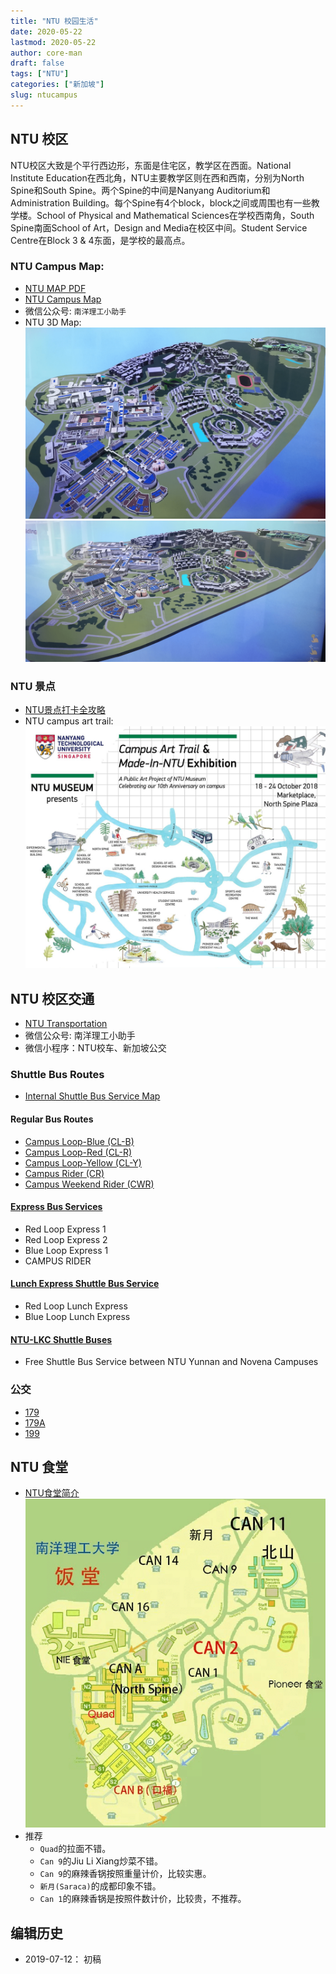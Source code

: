 ```yaml
---
title: "NTU 校园生活"
date: 2020-05-22
lastmod: 2020-05-22
author: core-man
draft: false
tags: ["NTU"]
categories: ["新加坡"]
slug: ntucampus
---
```



## NTU 校区

NTU校区大致是个平行西边形，东面是住宅区，教学区在西面。National Institute Education在西北角，NTU主要教学区则在西和西南，分别为North Spine和South Spine。两个Spine的中间是Nanyang Auditorium和Administration Building。每个Spine有4个block，block之间或周围也有一些教学楼。School of Physical and Mathematical Sciences在学校西南角，South Spine南面School of Art，Design and Media在校区中间。Student Service Centre在Block 3 & 4东面，是学校的最高点。


### NTU Campus Map:

- [NTU MAP PDF](http://www.ntu.edu.sg/odfm/usefulinfo/general/campusmap/Documents/NTUMap.pdf)
- [NTU Campus Map](http://maps.ntu.edu.sg/maps)
- 微信公众号: `南洋理工小助手`
- NTU 3D Map:
    ![NTU campus 3D 1](NTU-campus-3D-1.png)
    ![NTU campus 3D 2](NTU-campus-3D-2.png)



### NTU 景点

- [NTU景点打卡全攻略](https://mp.weixin.qq.com/s/NDtH9Lbm-02fD650CGbhaQ)
- NTU campus art trail:
    ![NTU campus art trail](NTU-campus-art-trail.jpg)


## NTU 校区交通

- [NTU Transportation](http://www.ntu.edu.sg/has/Transportation/Pages/GettingAroundNTU.aspx)
- 微信公众号: 南洋理工小助手
- 微信小程序：NTU校车、新加坡公交

### Shuttle Bus Routes

- [Internal Shuttle Bus Service Map](https://baseride.com/maps/public/ntu)

#### Regular Bus Routes

- [Campus Loop-Blue (CL-B)](http://www.ntu.edu.sg/has/Transportation/Pages/CL-B.aspx)
- [Campus Loop-Red (CL-R)](http://www.ntu.edu.sg/has/Transportation/Pages/CL-R.aspx)
- [Campus Loop-Yellow (CL-Y)](http://www.ntu.edu.sg/has/Transportation/Pages/CL-Y.aspx)
- [Campus Rider (CR)](http://www.ntu.edu.sg/has/Transportation/Pages/CR.aspx)
- [Campus Weekend Rider (CWR)](http://www.ntu.edu.sg/has/Transportation/Pages/CWR.aspx)

#### [Express Bus Services](http://www.ntu.edu.sg/has/Transportation/Pages/GettingAroundNTU.aspx)

- Red Loop Express 1
- Red Loop Express 2
- Blue Loop Express 1
- CAMPUS RIDER

#### [Lunch Express Shuttle Bus Service](http://www.ntu.edu.sg/has/Transportation/Pages/Lunch-Express-Shuttle.aspx)

- Red Loop Lunch Express
- Blue Loop Lunch Express

#### [NTU-LKC Shuttle Buses](http://www.ntu.edu.sg/has/Transportation/Pages/NTU-LKC-ShuttleBuses.aspx)

- Free Shuttle Bus Service between NTU Yunnan and Novena Campuses


### 公交

- [179](https://busrouter.sg/#/services/179)
- [179A](https://busrouter.sg/#/services/179A)
- [199](https://busrouter.sg/#/services/199)


## NTU 食堂

- [NTU食堂简介](https://mp.weixin.qq.com/s/euMQlN9zJfBCE1CHLs2S0g)
    ![NUT canteen](NTU-canteens.png)
- 推荐
    - `Quad`的拉面不错。
    - `Can 9`的Jiu Li Xiang炒菜不错。
    - `Can 9`的麻辣香锅按照重量计价，比较实惠。
    - `新月(Saraca)`的成都印象不错。
    - `Can 1`的麻辣香锅是按照件数计价，比较贵，不推荐。



## 编辑历史

- 2019-07-12： 初稿

